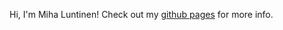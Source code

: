 Hi, I'm Miha Luntinen! Check out my [github pages](https://www.misapema-jyfl.github.io) for more info.

<!---
misapema-jyfl/misapema-jyfl is a ✨ special ✨ repository because its `README.md` (this file) appears on your GitHub profile.
You can click the Preview link to take a look at your changes.
--->
